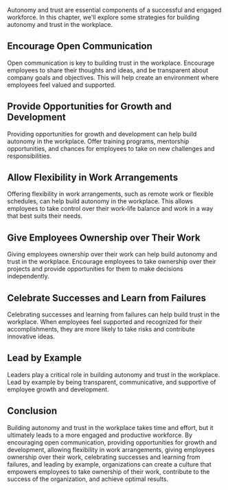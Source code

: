 
Autonomy and trust are essential components of a successful and engaged workforce. In this chapter, we'll explore some strategies for building autonomy and trust in the workplace.

Encourage Open Communication
----------------------------

Open communication is key to building trust in the workplace. Encourage employees to share their thoughts and ideas, and be transparent about company goals and objectives. This will help create an environment where employees feel valued and supported.

Provide Opportunities for Growth and Development
------------------------------------------------

Providing opportunities for growth and development can help build autonomy in the workplace. Offer training programs, mentorship opportunities, and chances for employees to take on new challenges and responsibilities.

Allow Flexibility in Work Arrangements
--------------------------------------

Offering flexibility in work arrangements, such as remote work or flexible schedules, can help build autonomy in the workplace. This allows employees to take control over their work-life balance and work in a way that best suits their needs.

Give Employees Ownership over Their Work
----------------------------------------

Giving employees ownership over their work can help build autonomy and trust in the workplace. Encourage employees to take ownership over their projects and provide opportunities for them to make decisions independently.

Celebrate Successes and Learn from Failures
-------------------------------------------

Celebrating successes and learning from failures can help build trust in the workplace. When employees feel supported and recognized for their accomplishments, they are more likely to take risks and contribute innovative ideas.

Lead by Example
---------------

Leaders play a critical role in building autonomy and trust in the workplace. Lead by example by being transparent, communicative, and supportive of employee growth and development.

Conclusion
----------

Building autonomy and trust in the workplace takes time and effort, but it ultimately leads to a more engaged and productive workforce. By encouraging open communication, providing opportunities for growth and development, allowing flexibility in work arrangements, giving employees ownership over their work, celebrating successes and learning from failures, and leading by example, organizations can create a culture that empowers employees to take ownership of their work, contribute to the success of the organization, and achieve optimal results.
